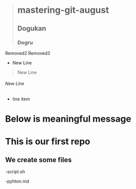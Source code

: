> # mastering-git-august
> ## Dogukan
> ### Dogru

Removed2
Removed3


* New Line
> New Line
###### New Line
- line item




# Below is meaningful message

# This is our first repo
## We create some files
-script.sh

-pyhton.md
